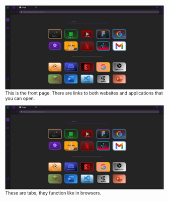 ![This is the front page. There are links to both websites and applications that you can open.](https://github.com/OlegK10/Browser-Electron/blob/main/images/mainPage.png)
This is the front page. There are links to both websites and applications that you can open.

![These are tabs, they function like in browsers.](https://github.com/OlegK10/Browser-Electron/blob/main/images/mainPage.png)
These are tabs, they function like in browsers.
